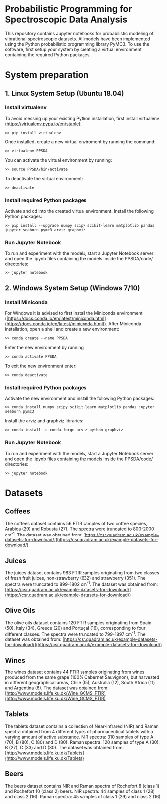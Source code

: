 # Probabilistic Programming for Spectroscopic Data Analysis
This repository contains Jupyter notebooks for probabilistic modeling of vibrational spectroscopic datasets. All models have been implemented using the Python probabilistic programming library PyMC3. To use the software, first setup your system by creating a virtual environment containing the required Python packages.

# System preparation

## 1. Linux System Setup (Ubuntu 18.04)

### Install virtualenv

To avoid messing up your existing Python installation, first install virtualenv [(https://virtualenv.pypa.io/en/stable)](https://virtualenv.pypa.io/en/stable/):

```
>> pip install virtualenv
```

Once installed, create a new virtual enviroment by running the command:

```
>> virtualenv PPSDA
```

You can activate the virtual environment by running:
```
>> source PPSDA/bin/activate
```

To deactivate the virtual environment:
```
>> deactivate
```

### Install required Python packages

Activate and cd into the created virtual environment. Install the following Python packages:
```
>> pip install --upgrade numpy scipy scikit-learn matplotlib pandas jupyter seaborn pymc3 arviz graphviz
```

### Run Jupyter Notebook

To run and experiment with the models, start a Jupyter Notebook server and open the .ipynb files containing the models inside the PPSDA/code/ directories:
```
>> jupyter notebook
```

## 2. Windows System Setup (Windows 7/10)

### Install Miniconda

For Windows it is advised to first install the Miniconda environment ([https://docs.conda.io/en/latest/miniconda.html](https://docs.conda.io/en/latest/miniconda.html)). After Miniconda installation, open a shell and create a new environment:
```
>> conda create --name PPSDA
```

Enter the new environment by running:
```
>> conda activate PPSDA
```

To exit the new environment enter:
```
>> conda deactivate
```

### Install required Python packages

Activate the new environment and install the following Python packages: 
```
>> conda install numpy scipy scikit-learn matplotlib pandas jupyter seaborn pymc3
```

Install the arviz and graphviz libraries:
```
>> conda install -c conda-forge arviz python-graphviz
```

### Run Jupyter Notebook

To run and experiment with the models, start a Jupyter Notebook server and open the .ipynb files containing the models inside the PPSDA/code/ directories:
```
>> jupyter notebook
```

# Datasets

## Coffees
The coffees dataset contains 56 FTIR samples of two coffee species, Arabica (29) and Robusta (27). The spectra were truncated to 800-2000 cm<sup>-1</sup>. The dataset was obtained from: [https://csr.quadram.ac.uk/example-datasets-for-download/](https://csr.quadram.ac.uk/example-datasets-for-download/)

## Juices
The juices dataset contains 983 FTIR samples originating from two classes of fresh fruit juices, non-strawberry (632) and strawberry (351). The spectra were truncated to 899-1802 cm<sup>-1</sup>.  The dataset was obtained from: [https://csr.quadram.ac.uk/example-datasets-for-download/](https://csr.quadram.ac.uk/example-datasets-for-download/)

## Olive Oils
The olive oils dataset contains 120 FTIR samples originating from Spain (50), Italy (34), Greece (20) and Portugal (16), corresponding to four different classes. The spectra were truncated to 799-1897 cm<sup>-1</sup>. The dataset was obtained from: [https://csr.quadram.ac.uk/example-datasets-for-download/](https://csr.quadram.ac.uk/example-datasets-for-download/)

## Wines
The wines dataset contains 44 FTIR samples originating from wines produced from the same grape (100% Cabernet Sauvignon), but harvested in different geographical areas, Chile (15), Australia (12), South Africa (11) and Argentina (6). The dataset was obtained from: [http://www.models.life.ku.dk/Wine_GCMS_FTIR](http://www.models.life.ku.dk/Wine_GCMS_FTIR)

## Tablets
The tablets dataset contains a collection of Near-infrared (NIR) and Raman spectra obtained from 4 different types of pharmaceutical tablets with a varying amount of active substance. NIR spectra: 310 samples of type A (70), B (80), C (80) and D (80). Raman spectra: 120 samples of type A (30), B (27), C (33) and D (30). The dataset was obtained from: [http://www.models.life.ku.dk/Tablets](http://www.models.life.ku.dk/Tablets)

## Beers
The beers dataset contains NIR and Raman spectra of Rochefort 8 (class 1) and Rochefort 10 (class 2) beers. NIR spectra: 44 samples of class 1 (28) and class 2 (16). Raman spectra: 45 samples of class 1 (29) and class 2 (16).
